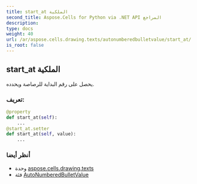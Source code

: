 ```yaml
---
title: start_at الملكية
second_title: Aspose.Cells for Python via .NET API المراجع
description:
type: docs
weight: 40
url: /ar/aspose.cells.drawing.texts/autonumberedbulletvalue/start_at/
is_root: false
---
```

##  start_at الملكية

يحصل على رقم البداية للرصاصة ويحدده.
###  تعريف:
```python
@property
def start_at(self):
    ...
@start_at.setter
def start_at(self, value):
    ...
```

###  أنظر أيضا
* وحدة [aspose.cells.drawing.texts](../../)
* فئة [AutoNumberedBulletValue](/cells/python-net/ar/aspose.cells.drawing.texts/autonumberedbulletvalue)

